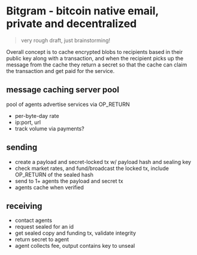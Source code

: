 # Bitgram - bitcoin native email, private and decentralized

> very rough draft, just brainstorming!

Overall concept is to cache encrypted blobs to recipients based in their public key along with a transaction, and when the recipient picks up the message from the cache they return a secret so that the cache can claim the transaction and get paid for the service.

## message caching server pool

pool of agents advertise services via OP_RETURN
* per-byte-day rate
* ip:port, url
* track volume via payments?

## sending

* create a payload and secret-locked tx w/ payload hash and sealing key
* check market rates, and fund/broadcast the locked tx, include OP_RETURN of the sealed hash
* send to 1+ agents the payload and secret tx
* agents cache when verified

## receiving

* contact agents
* request sealed for an id
* get sealed copy and funding tx, validate integrity
* return secret to agent
* agent collects fee, output contains key to unseal
